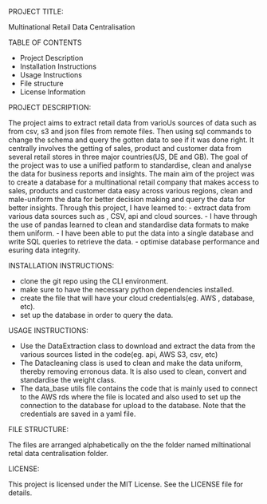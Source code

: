 PROJECT TITLE:

Multinational Retail Data Centralisation  

TABLE OF CONTENTS
- Project Description
- Installation Instructions
- Usage Instructions
- File structure
- License Information

PROJECT DESCRIPTION: 

The project aims to extract retail data from varioUs sources of data such as from csv, s3 and json files from remote files. Then using sql commands to change the schema and query the gotten data to see if it was done right. It centrally involves the getting of sales, product and customer data from several retail stores in three major countries(US, DE and GB). The goal of the project was to use a unified patform to standardise, clean and analyse the data for business reports and insights. 
    The main aim of the project was to create a database for a multinational retail company that makes access to sales, products and customer data easy across various regions, clean and male-uniform the data for better decision making and query the data for better insights.
    Through this project, I have learned to:
    - extract data from various data sources such as , CSV, api and cloud sources.
    - I have through the use of pandas learned to clean and standardise data formats to make them uniform.
    - I have been able to put the data into a single database and write SQL queries to retrieve the data.
    - optimise database performance and esuring data integrity.

INSTALLATION INSTRUCTIONS:
- clone the git repo using the CLI environment.
- make sure to have the necessary python dependencies installed.
- create the file that will have your cloud credentials(eg. AWS , database, etc).
- set up the database in order to query the data.

USAGE INSTRUCTIONS:
- Use the DataExtraction class to download and extract the data from the various sources listed in the code(eg. api, AWS S3, csv, etc)
- The Datacleaning class is used to clean and make the data uniform, thereby removing erronous data. It is also used to clean, convert and standardise the weight class.
- The data_base utils file contains the code that is mainly used to connect to the AWS rds where the file is located and also used to set up the connection to the database for upload to the database. Note that the credentials are saved in a yaml file.

FILE STRUCTURE:

The files are arranged alphabetically on the the folder named miltinational retal data centralisation folder.

LICENSE:

This project is licensed under the MIT License. See the LICENSE file for details.





